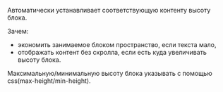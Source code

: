 Автоматически устанавливает соответствующую контенту высоту блока. 

Зачем:
- экономить занимаемое блоком пространство, если текста мало,
- отображать контент без скролла, если есть куда увеличивать высоту блока.

Максимальную/минимальную высоту блока указывать с помощью css(max-height/min-height).
